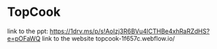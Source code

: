 # TopCook
link to the ppt:
https://1drv.ms/p/s!AoIzj3R6BVu4lCTHBe4xhRaRZdHS?e=pOFaWQ
link to the website
topcook-1f657c.webflow.io/
